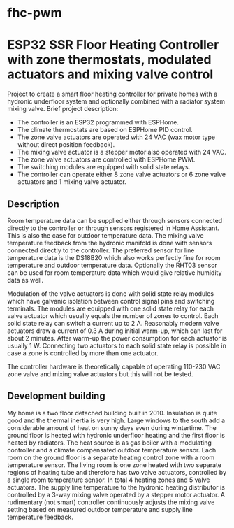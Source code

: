 # fhc-pwm
<h1>ESP32 SSR Floor Heating Controller with zone thermostats, modulated actuators and mixing valve control</h1>

<p>Project to create a smart floor heating controller for private homes with a hydronic underfloor system and optionally combined with a radiator system mixing valve. Brief project description:
<ul>
 <li>The controller is an ESP32 programmed with ESPHome.</li>
 <li>The climate thermostats are based on ESPHome PID control.</li>
 <li>The zone valve actuators are operated with 24 VAC (wax motor type without direct position feedback).</li>
 <li>The mixing valve actuator is a stepper motor also operated with 24 VAC.</li>
 <li>The zone valve actuators are controlled with ESPHome PWM.</li>
 <li>The switching modules are equipped with solid state relays.</li>
 <li>The controller can operate either 8 zone valve actuators or 6 zone valve actuators and 1 mixing valve actuator.</li>
</ul>

<h2>Description</h2>
<p>Room temperature data can be supplied either through sensors connected directly to the controller or through sensors registered in Home Assistant. This is also the case for outdoor temperature data. The mixing valve temperature feedback from the hydronic manifold is done with sensors connected directly to the controller. The preferred sensor for line temperature data is the DS18B20 which also works perfectly fine for room temperature and outdoor temperature data. Optionally the RHT03 sensor can be used for room temperature data which would give relative humidity data as well.

<p>Modulation of the valve actuators is done with solid state relay modules which have galvanic isolation between control signal pins and switching terminals. The modules are equipped with one solid state relay for each valve actuator which usually equals the number of zones to control. Each solid state relay can switch a current up to 2 A. Reasonably modern valve actuators draw a current of 0.3 A during initial warm-up, which can last for about 2 minutes. After warm-up the power consumption for each actuator is usually 1 W. Connecting two actuators to each solid state relay is possible in case a zone is controlled by more than one actuator.

<p>The controller hardware is theoretically capable of operating 110-230 VAC zone valve and mixing valve actuators but this will not be tested.

<h2>Development building</h2>
<p>My home is a two floor detached building built in 2010. Insulation is quite good and the thermal inertia is very high. Large windows to the south add a considerable amount of heat on sunny days even during wintertime. The ground floor is heated with hydronic underfloor heating and the first floor is heated by radiators. The heat source is as gas boiler with a modulating controller and a climate compensated outdoor temperature sensor. Each room on the ground floor is a separate heating control zone with a room temperature sensor. The living room is one zone heated with two separate regions of heating tube and therefore has two valve actuators, controlled by a single room temperature sensor. In total 4 heating zones and 5 valve actuators. The supply line temperature to the hydronic heating distributor is controlled by a 3-way mixing valve operated by a stepper motor actuator. A rudimentary (not smart) controller continuously adjusts the mixing valve setting based on measured outdoor temperature and supply line temperature feedback.
